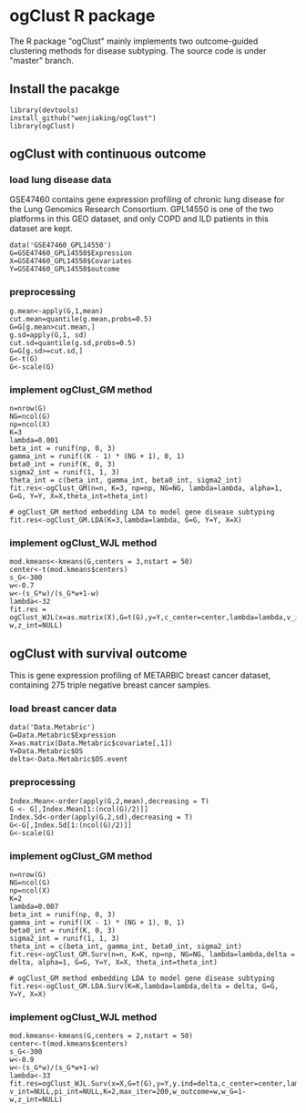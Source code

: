 # ogClust R package

The R package "ogClust" mainly implements two outcome-guided clustering methods for disease subtyping. The source code is under "master" branch.

## Install the pacakge

`library(devtools)` \
`install_github("wenjiaking/ogClust")` \
`library(ogClust)`

## ogClust with continuous outcome

### load lung disease data
GSE47460 contains gene expression profiling of chronic lung disease for the Lung Genomics Research Consortium. GPL14550 is one of the two platforms in this GEO dataset, and only COPD and ILD patients in this dataset are kept.

```
data('GSE47460_GPL14550')
G=GSE47460_GPL14550$Expression
X=GSE47460_GPL14550$Covariates
Y=GSE47460_GPL14550$outcome
```


### preprocessing
```
g.mean<-apply(G,1,mean)
cut.mean=quantile(g.mean,probs=0.5)
G=G[g.mean>cut.mean,]
g.sd=apply(G,1, sd)
cut.sd=quantile(g.sd,probs=0.5)
G=G[g.sd>=cut.sd,]
G<-t(G)
G<-scale(G)
```
### implement ogClust_GM method

```
n=nrow(G)
NG=ncol(G)
np=ncol(X)
K=3
lambda=0.001
beta_int = runif(np, 0, 3)
gamma_int = runif((K - 1) * (NG + 1), 0, 1)
beta0_int = runif(K, 0, 3)
sigma2_int = runif(1, 1, 3)
theta_int = c(beta_int, gamma_int, beta0_int, sigma2_int)
fit.res<-ogClust_GM(n=n, K=3, np=np, NG=NG, lambda=lambda, alpha=1, G=G, Y=Y, X=X,theta_int=theta_int)

# ogClust_GM method embedding LDA to model gene disease subtyping
fit.res<-ogClust_GM.LDA(K=3,lambda=lambda, G=G, Y=Y, X=X)
```

### implement ogClust_WJL method
```
mod.kmeans<-kmeans(G,centers = 3,nstart = 50)
center<-t(mod.kmeans$centers)
s_G<-300
w<-0.7
w<-(s_G*w)/(s_G*w+1-w)
lambda<-32
fit.res = ogClust_WJL(x=as.matrix(X),G=t(G),y=Y,c_center=center,lambda=lambda,v_int=NULL,pi_int=NULL,K=3,max_iter=200,w_outcome=w,w_G=1-w,z_int=NULL)
```
## ogClust with survival outcome
This is gene expression profiling of METARBIC breast cancer dataset, containing 275 triple negative breast cancer samples.

### load breast cancer data

```
data('Data.Metabric')
G=Data.Metabric$Expression
X=as.matrix(Data.Metabric$covariate[,1])
Y=Data.Metabric$OS
delta<-Data.Metabric$OS.event
```
### preprocessing
```
Index.Mean<-order(apply(G,2,mean),decreasing = T)
G <- G[,Index.Mean[1:(ncol(G)/2)]]
Index.Sd<-order(apply(G,2,sd),decreasing = T)
G<-G[,Index.Sd[1:(ncol(G)/2)]]
G<-scale(G)
```
### implement ogClust_GM method

```
n=nrow(G)
NG=ncol(G)
np=ncol(X)
K=2
lambda=0.007
beta_int = runif(np, 0, 3)
gamma_int = runif((K - 1) * (NG + 1), 0, 1)
beta0_int = runif(K, 0, 3)
sigma2_int = runif(1, 1, 3)
theta_int = c(beta_int, gamma_int, beta0_int, sigma2_int)
fit.res<-ogClust_GM.Surv(n=n, K=K, np=np, NG=NG, lambda=lambda,delta = delta, alpha=1, G=G, Y=Y, X=X, theta_int=theta_int)

# ogClust_GM method embedding LDA to model gene disease subtyping
fit.res<-ogClust_GM.LDA.Surv(K=K,lambda=lambda,delta = delta, G=G, Y=Y, X=X)
```
### implement ogClust_WJL method

```
mod.kmeans<-kmeans(G,centers = 2,nstart = 50)
center<-t(mod.kmeans$centers)
s_G<-300
w<-0.9
w<-(s_G*w)/(s_G*w+1-w)
lambda<-33
fit.res=ogClust_WJL.Surv(x=X,G=t(G),y=Y,y.ind=delta,c_center=center,lambda=lambda, v_int=NULL,pi_int=NULL,K=2,max_iter=200,w_outcome=w,w_G=1-w,z_int=NULL)
```

